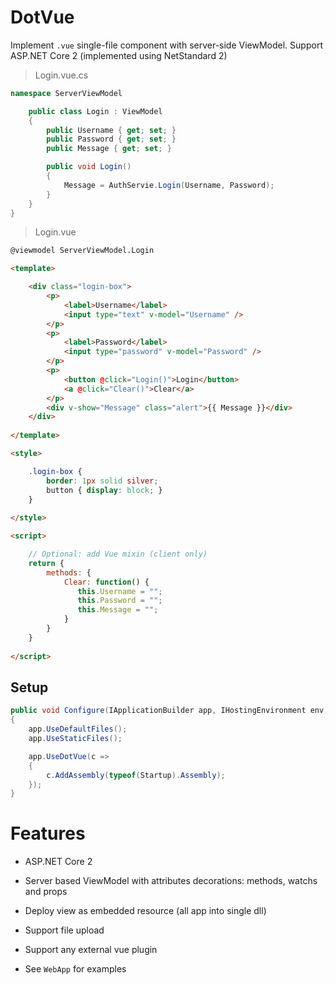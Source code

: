 # DotVue

Implement `.vue` single-file component with server-side ViewModel. Support ASP.NET Core 2 (implemented using NetStandard 2)

> Login.vue.cs

```C#
namespace ServerViewModel

    public class Login : ViewModel
    {
        public Username { get; set; }
        public Password { get; set; }
        public Message { get; set; }

        public void Login()
        {
            Message = AuthServie.Login(Username, Password);
        }
    }
}
```

> Login.vue

```HTML
@viewmodel ServerViewModel.Login

<template>

    <div class="login-box">
        <p>
            <label>Username</label>
            <input type="text" v-model="Username" />
        </p>
        <p>
            <label>Password</label>
            <input type="password" v-model="Password" />
        </p>
        <p>
            <button @click="Login()">Login</button>
            <a @click="Clear()">Clear</a>
        </p>
        <div v-show="Message" class="alert">{{ Message }}</div>
    </div>
    
</template>

<style>

    .login-box {
        border: 1px solid silver;
        button { display: block; }
    }
    
</style>

<script>

    // Optional: add Vue mixin (client only)
    return {
        methods: {
            Clear: function() {
               this.Username = "";
               this.Password = "";
               this.Message = "";
            }
        }
    }
    
</script>
```

## Setup

```C#
public void Configure(IApplicationBuilder app, IHostingEnvironment env)
{
    app.UseDefaultFiles();
    app.UseStaticFiles();

    app.UseDotVue(c =>
    {
        c.AddAssembly(typeof(Startup).Assembly);
    });
}
```

# Features

- ASP.NET Core 2
- Server based ViewModel with attributes decorations: methods, watchs and props
- Deploy view as embedded resource (all app into single dll)
- Support file upload
- Support any external vue plugin

- See `WebApp` for examples


